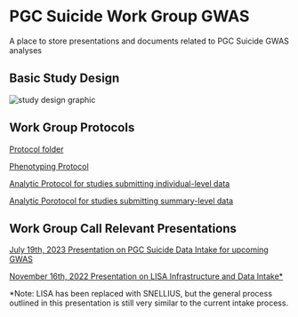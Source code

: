 # PGC Suicide Work Group GWAS
A place to store presentations and documents related to PGC Suicide GWAS analyses

## Basic Study Design
![study design graphic](https://github.com/Mullins-Lab/PGC_Suicide_GWAS/blob/main/files/phenotyping_diagram.png)

## Work Group Protocols
[Protocol folder](https://drive.google.com/drive/folders/1lmGc9A6Ah4_stJFSjiFWcvx6d-tPP8Mp?usp=sharing)

[Phenotyping Protocol](https://docs.google.com/document/d/1c_mnQP65OD40H8AeQP46Q1GBKyFPAJ17/edit?usp=sharing&ouid=100565693455776003108&rtpof=true&sd=true)

[Analytic Protocol for studies submitting individual-level data](https://docs.google.com/document/d/1zQWQaA4gh4XdrXT9pCVf0iEXiuOdtztKVXleuCPK4pE/edit?usp=sharing)

[Analytic Porotocol for studies submitting summary-level data](https://docs.google.com/document/d/13kzDwedDOyvLdATQuLMM89lij8xlZqWsRj3Z60bec3A/edit?usp=sharing)

## Work Group Call Relevant Presentations
[July 19th, 2023 Presentation on PGC Suicide Data Intake for upcoming GWAS]()

[November 16th, 2022 Presentation on LISA Infrastructure and Data Intake*](https://github.com/Mullins-Lab/PGC_Suicide_GWAS/blob/main/presentations/lisa_presentation_20221116.pdf)

*Note: LISA has been replaced with SNELLIUS, but the general process outlined in this presentation is still very similar to the current intake process.
